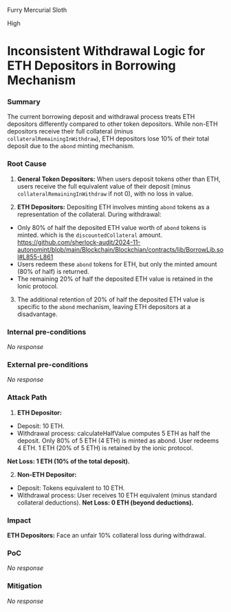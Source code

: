 Furry Mercurial Sloth

High

# Inconsistent Withdrawal Logic for ETH Depositors in Borrowing Mechanism

### Summary

The current borrowing deposit and withdrawal process treats ETH depositors differently compared to other token depositors. While non-ETH depositors receive their full collateral (minus `collateralRemainingInWithdraw`), ETH depositors lose 10% of their total deposit due to the `abond` minting mechanism.

### Root Cause

1. **General Token Depositors:**
When users deposit tokens other than ETH, users receive the full equivalent value of their deposit (minus `collateralRemainingInWithdraw` if not 0), with no loss in value.

2. **ETH Depositors:**
Depositing ETH involves minting `abond` tokens as a representation of the collateral.
During withdrawal:

- Only 80% of half the deposited ETH value worth of `abond` tokens is minted. which is the `discountedCollateral` amount.
https://github.com/sherlock-audit/2024-11-autonomint/blob/main/Blockchain/Blockchian/contracts/lib/BorrowLib.sol#L855-L861
- Users redeem these `abond` tokens for ETH, but only the minted amount (80% of half) is returned.
- The remaining 20% of half the deposited ETH value is retained in the Ionic protocol.

3. The additional retention of 20% of half the deposited ETH value is specific to the `abond` mechanism, leaving ETH depositors at a disadvantage.

### Internal pre-conditions

_No response_

### External pre-conditions

_No response_

### Attack Path

1. **ETH Depositor:**

- Deposit: 10 ETH.
- Withdrawal process:
 calculateHalfValue computes 5 ETH as half the deposit.
 Only 80% of 5 ETH (4 ETH) is minted as abond.
 User redeems 4 ETH.
 1 ETH (20% of 5 ETH) is retained by the ionic protocol.

**Net Loss: 1 ETH (10% of the total deposit).**

2. **Non-ETH Depositor:**

- Deposit: Tokens equivalent to 10 ETH.
- Withdrawal process:
User receives 10 ETH equivalent (minus standard collateral deductions).
**Net Loss: 0 ETH (beyond deductions).**

### Impact

**ETH Depositors:** Face an unfair 10% collateral loss during withdrawal.

### PoC

_No response_

### Mitigation

_No response_